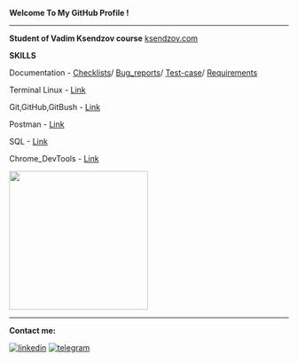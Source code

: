  __Welcome To My GitHub Profile !__
___
 __Student of Vadim Ksendzov course__ [ksendzov.com](https://ksendzov.com/)

 __SKILLS__

 Documentation - [Checklists]()/ [Bug_reports]()/ [Test-case]()/ [Requirements]()
 
 Terminal Linux - [Link](https://github.com/AndreiHeranok/Terminal_linux/blob/main/README.md)

 Git,GitHub,GitBush - [Link](https://github.com/AndreiHeranok/Git.GitHub/blob/main/README.md)

 Postman - [Link](https://github.com/AndreiHeranok/Postman)

 SQL - [Link](https://github.com/AndreiHeranok/SQL)

 Chrome_DevTools - [Link](https://www.youtube.com/watch?v=rHVvkRRs_os&feature=youtu.be)

<img src="https://cdn.dribbble.com/users/1235346/screenshots/3252385/job.gif" width="250"> 

___
__Сontact me:__

[![linkedin](https://img.shields.io/badge/-linkedin-blue?style=for-the-badge&logo=linkedin&logocolor=)](https://www.linkedin.com/in/andrei-heranok-3b9847228/) 
[![telegram](https://img.shields.io/badge/-telegram-blue?style=for-the-badge&logo=telegram&)](https://t.me/potatorecs)
